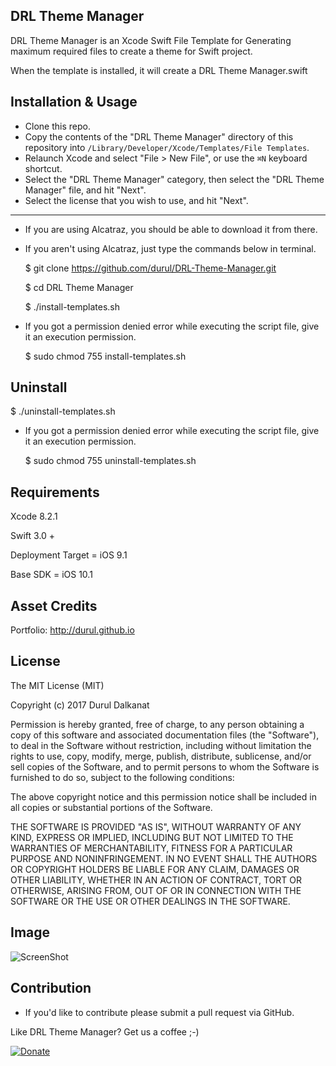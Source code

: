 DRL Theme Manager
------------------------

DRL Theme Manager is an Xcode Swift File Template for Generating maximum required files to create a theme for Swift project.

When the template is installed, it will create a DRL Theme Manager.swift


## Installation & Usage

- Clone this repo.
- Copy the contents of the "DRL Theme Manager" directory of this repository into `/Library/Developer/Xcode/Templates/File Templates`.
- Relaunch Xcode and select "File > New File", or use the `⌘N` keyboard shortcut.
- Select the "DRL Theme Manager" category, then select the "DRL Theme Manager" file, and hit "Next".
- Select the license that you wish to use, and hit "Next".

------------------------
- If you are using Alcatraz, you should be able to download it from there.
- If you aren't using Alcatraz, just type the commands below in terminal.

  $ git clone https://github.com/durul/DRL-Theme-Manager.git

  $ cd DRL Theme Manager

  $ ./install-templates.sh

- If you got a permission denied error while executing the script file, give it an execution permission.

  $ sudo chmod 755 install-templates.sh

## Uninstall

  $ ./uninstall-templates.sh

- If you got a permission denied error while executing the script file, give it an execution permission.

  $ sudo chmod 755 uninstall-templates.sh

## Requirements
Xcode 8.2.1

Swift 3.0 +

Deployment Target = iOS 9.1

Base SDK = iOS 10.1

## Asset Credits

Portfolio: http://durul.github.io

## License

The MIT License (MIT)

Copyright (c) 2017 Durul Dalkanat

Permission is hereby granted, free of charge, to any person obtaining a copy of this software and associated documentation files (the "Software"), to deal in the Software without restriction, including without limitation the rights to use, copy, modify, merge, publish, distribute, sublicense, and/or sell copies of the Software, and to permit persons to whom the Software is furnished to do so, subject to the following conditions:

The above copyright notice and this permission notice shall be included in all copies or substantial portions of the Software.

THE SOFTWARE IS PROVIDED "AS IS", WITHOUT WARRANTY OF ANY KIND, EXPRESS OR IMPLIED, INCLUDING BUT NOT LIMITED TO THE WARRANTIES OF MERCHANTABILITY, FITNESS FOR A PARTICULAR PURPOSE AND NONINFRINGEMENT. IN NO EVENT SHALL THE AUTHORS OR COPYRIGHT HOLDERS BE LIABLE FOR ANY CLAIM, DAMAGES OR OTHER LIABILITY, WHETHER IN AN ACTION OF CONTRACT, TORT OR OTHERWISE, ARISING FROM, OUT OF OR IN CONNECTION WITH THE SOFTWARE OR THE USE OR OTHER DEALINGS IN THE SOFTWARE.


## Image
![ScreenShot](https://cloud.githubusercontent.com/assets/1297785/12564269/53fa8a64-c37c-11e5-8a75-49def6d174e8.png)

## Contribution
- If you'd like to contribute please submit a pull request via GitHub.

Like DRL Theme Manager? Get us a coffee ;-)

[![Donate](https://www.paypalobjects.com/en_US/i/btn/btn_donate_LG.gif)](https://paypal.me/DurulDalkanat)
